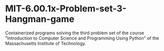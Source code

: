 # MIT-6.00.1x-Problem-set-3-Hangman-game
Containerized programs solving the third problem set of the course "Introduction to Computer Science and Programming Using Python" of the Massachusetts Institute of Technology.
